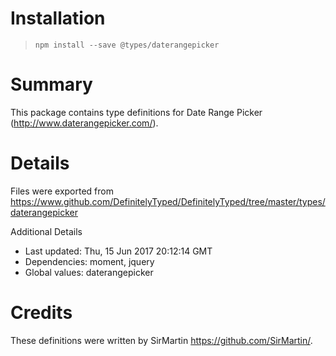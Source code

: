 # Installation
> `npm install --save @types/daterangepicker`

# Summary
This package contains type definitions for Date Range Picker (http://www.daterangepicker.com/).

# Details
Files were exported from https://www.github.com/DefinitelyTyped/DefinitelyTyped/tree/master/types/daterangepicker

Additional Details
 * Last updated: Thu, 15 Jun 2017 20:12:14 GMT
 * Dependencies: moment, jquery
 * Global values: daterangepicker

# Credits
These definitions were written by SirMartin <https://github.com/SirMartin/>.
